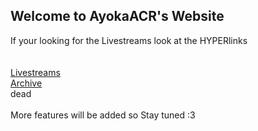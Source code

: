 ## Welcome to AyokaACR's Website

<script data-ad-client="ca-pub-8648659457682618" async src="https://pagead2.googlesyndication.com/pagead/js/adsbygoogle.js"></script>
If your looking for the Livestreams look at the HYPERlinks <br>
<br>
<br>
[Livestreams](https://ayokaacr.tk/livestreams)
<br>
[Archive](https://ayokaacr.tk/archive)
<br>
dead
<br>
<br>
More features will be added so Stay tuned :3
